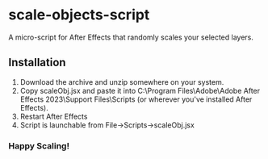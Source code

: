# scale-objects-script
A micro-script for After Effects that randomly scales your selected layers.

## Installation
1) Download the archive and unzip somewhere on your system.
2) Copy scaleObj.jsx and paste it into C:\Program Files\Adobe\Adobe After Effects 2023\Support Files\Scripts (or wherever you've installed After Effects).
3) Restart After Effects
4) Script is launchable from File->Scripts->scaleObj.jsx

### Happy Scaling!
